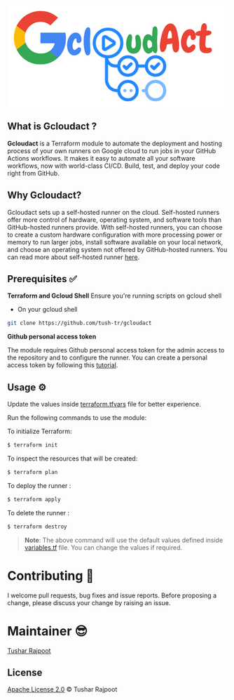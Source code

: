 <img src="assets/C.png">

## What is Gcloudact ?
**Gcloudact** is a Terraform module to automate the deployment and hosting process of your own runners on Google cloud to run jobs in your GitHub Actions workflows. It makes it easy to automate all your software workflows, now with world-class CI/CD. Build, test, and deploy your code right from GitHub.

## Why Gcloudact?
Gcloudact sets up a self-hosted runner on the cloud. Self-hosted runners offer more control of hardware, operating system, and software tools than GitHub-hosted runners provide. With self-hosted runners, you can choose to create a custom hardware configuration with more processing power or memory to run larger jobs, install software available on your local network, and choose an operating system not offered by GitHub-hosted runners. You can read more about self-hosted runner <a href="https://docs.github.com/en/actions/hosting-your-own-runners/about-self-hosted-runners">here</a>.


## Prerequisites ✅

**Terraform and Gcloud Shell** 
Ensure you're running scripts on gcloud shell

- On your gcloud shell

```bash
git clone https://github.com/tush-tr/gcloudact
```

**Github personal access token**

The module requires Github personal access token for the admin access to the repository and to configure the runner. You can create a personal access token by following this [tutorial](https://help.github.com/en/github/authenticating-to-github/creating-a-personal-access-token-for-the-command-line).

## Usage ⚙️

Update the values inside [terraform.tfvars](./terraform.tfvars) file for better experience.

Run the following commands to use the module:

To initialize Terraform:
```bash
$ terraform init
```
To inspect the resources that will be created:

```bash
$ terraform plan
```
To deploy the runner  :
```bash
$ terraform apply
```


To delete the runner :
```bash
$ terraform destroy
```

> **Note**: The above command will use the default values defined inside [variables.tf](./variables.tf) file. You can change the values if required.

# Contributing 🍻

I welcome pull requests, bug fixes and issue reports. Before proposing a change, please discuss your change by raising an issue.

# Maintainer 😎

[Tushar Rajpoot](https://twitter.com/tush_tr604)


## License

[Apache License 2.0](LICENSE) © Tushar Rajpoot